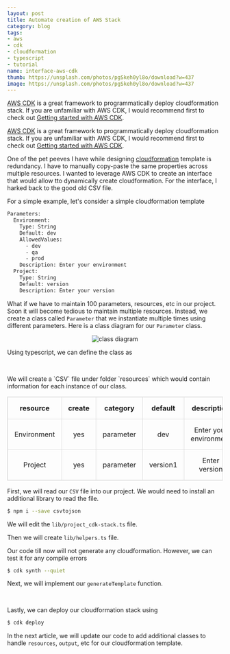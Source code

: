 ```yaml
---
layout: post
title: Automate creation of AWS Stack
category: blog
tags:
- aws
- cdk
- cloudformation
- typescript
- tutorial
name: interface-aws-cdk
thumb: https://unsplash.com/photos/pgSkeh0yl8o/download?w=437
image: https://unsplash.com/photos/pgSkeh0yl8o/download?w=437
---
```



<style>
table, td, th {  
  border: 1px solid #ddd;
  text-align: center;
}

table {
  border-collapse: collapse;
  width: 100%;
}

th, td {
  padding: 15px;
}


</style>

<a href="https://aws.amazon.com/cdk/" target="_bank">AWS CDK</a> is a great framework to programmatically deploy cloudformation stack. If you are unfamiliar with AWS CDK, I would recommend first to check out [Getting started with AWS CDK](http://randomwits.com/blog/tutorial-cdk-aws).<!-- truncate_here -->

<a href="https://aws.amazon.com/cdk/" target="_bank">AWS CDK</a> is a great framework to programmatically deploy cloudformation stack. If you are unfamiliar with AWS CDK, I would recommend first to check out [Getting started with AWS CDK](http://randomwits.com/blog/tutorial-cdk-aws). 

One of the pet peeves I have while designing <a href="https://aws.amazon.com/cloudformation/" target="_blank">cloudformation</a> template is redundancy. I have to manually copy-paste the same properties across multiple resources. I wanted to leverage AWS CDK to create an interface that would allow tto dynamically create cloudformation. For the interface, I harked back to the good old CSV file.

For a simple example, let's consider a simple cloudformation template 


```bash
Parameters:
  Environment:
    Type: String
    Default: dev
    AllowedValues:
      - dev
      - qa
      - prod
    Description: Enter your environment
  Project:
    Type: String
    Default: version
    Description: Enter your version

```

What if we have to maintain 100 parameters, resources, etc in our project. Soon it will become tedious to maintain multiple resources. Instead, we create a class called `Parameter` that we instantiate multiple times using different parameters. Here is a class diagram for our `Parameter` class.

<center>
<img src="https://i.imgur.com/XnSkPM5.png" alt="class diagram">  
</center>

Using typescript, we can define the class as 

<script src="https://gist.github.com/tushar-sharma/ba6ca7d009513cc3ddb0bc7105cc0aa2.js"></script><br>


<p>We will create a `CSV` file under folder `resources`  which would contain information for each instance of our class.</p>


<table >
  <tr>
    <th>resource</th>
    <th>create</th>
    <th>category</th>
    <th>default</th>
    <th>description</th>
    <th>allowed_values</th>
  </tr>
  <tr>
    <td>Environment</td>
    <td>yes</td>
    <td>parameter</td>
    <td>dev</td>
    <td>Enter your environment</td>
    <td>dev | qa | prod</td>
  </tr>

  <tr>
    <td>Project</td>
    <td>yes</td>
    <td>parameter</td>
    <td>version1</td>
    <td>Enter version</td>
    <td></td>
  </tr>
</table>

First, we will read our `CSV` file into our project. We would need to install an additional library to read the file.

```bash 
$ npm i --save csvtojson
```

We will edit the `lib/project_cdk-stack.ts` file.

<script src="https://gist.github.com/tushar-sharma/b541b614e6be8502c95f460ecdf2dd37.js"></script> 


Then we will create `lib/helpers.ts` file. 

<script src="https://gist.github.com/tushar-sharma/4a080d416faf980b71723bdce21feb66.js"></script> 


Our code till now will not generate any cloudformation. However, we can test it for any compile errors


```bash 
$ cdk synth --quiet
```

Next, we will implement our `generateTemplate` function.


<script src="https://gist.github.com/tushar-sharma/8cb4e903d0ca972ecaac81f7de042704.js"></script><br>

Lastly, we can deploy our cloudformation stack using 


```bash 
$ cdk deploy
```

In the next article, we will update our code to add additional classes to handle `resources`, `output`, etc for our cloudformation template.